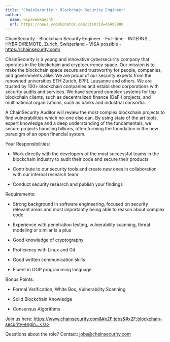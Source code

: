 ```yaml
---
title: "ChainSecurity : Blockchain Security Engineer"
author:
  name: wipaveeknecht
  url: https://news.ycombinator.com/item?id=45495080
---
```

ChainSecurity - Blockchain Security Engineer - Full-time - INTERNS , HYBRID&#x2F;REMOTE, Zurich, Switzerland - VISA possible - <a href="https:&#x2F;&#x2F;chainsecurity.com&#x2F;" rel="nofollow">https:&#x2F;&#x2F;chainsecurity.com&#x2F;</a>

ChainSecurity is a young and innovative cybersecurity company that operates in the blockchain and cryptocurrency space. Our mission is to make the blockchain space secure and trustworthy for people, companies, and governments alike. We are proud of our security experts from the renowned universities ETH Zurich, EPFL Lausanne and others. We are trusted by 100+ blockchain companies and established corporations with security audits and services. We have secured complex systems for top blockchain clients, such as decentralized finance (DeFi) projects, and multinational organizations, such as banks and industrial consortia.

A ChainSecurity Auditor will review the most complex blockchain projects to find vulnerabilities which no-one else can. By using state of the art tools, expert knowledge and a deep understanding of the fundamentals, we secure projects handling billions, often forming the foundation in the new paradigm of an open financial system.

Your Responsibilities:

* Work directly with the developers of the most successful teams in the blockchain industry to audit their code and secure their products

* Contribute to our security tools and create new ones in collaboration with our internal research team

* Conduct security research and publish your findings

Requirements:

* Strong background in software engineering, focused on security relevant areas and most importantly being able to reason about complex code

* Experience with penetration testing, vulnerability scanning, threat modeling or similar is a plus

* Good knowledge of cryptography

* Proficiency with Linux and Git

* Good written communication skills

* Fluent in OOP programming language

Bonus Points:

* Formal Verification, White Box, Vulnerability Scanning

* Solid Blockchain Knowledge

* Consensus Algorithms

Join us here: <a href="https:&#x2F;&#x2F;www.chainsecurity.com&#x2F;jobs&#x2F;blockchain-security-engineer" rel="nofollow">https:&#x2F;&#x2F;www.chainsecurity.com&#x2F;jobs&#x2F;blockchain-security-engin...</a>

Questions about the role? Contact: jobs@chainsecurity.com
<JobApplication />
